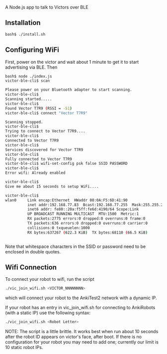 A Node.js app to talk to Victors over BLE

## Installation

```sh
bash$ ./install.sh
```

## Configuring WiFi

First, power on the victor and wait about 1 minute to get it to start advertising via BLE.  Then


```sh
bash$ node ./index.js
victor-ble-cli$ scan

Please power on your Bluetooth adapter to start scanning.
victor-ble-cli$
Scanning started.....
victor-ble-cli$
Found Vector T7R9 (RSSI = -51)
victor-ble-cli$ connect "Vector T7R9"

Scanning stopped.
victor-ble-cli$
Trying to connect to Vector T7R9....
victor-ble-cli$
Connected to Vector T7R9
victor-ble-cli$
Services discovered for Vector T7R9
victor-ble-cli$
Fully connected to Vector T7R9
victor-ble-cli$ wifi-set-config psk false SSID PASSWORD
victor-ble-cli$
Error wifi: Already enabled

victor-ble-cli$
Give me about 15 seconds to setup WiFi....

victor-ble-cli$
wlan0     Link encap:Ethernet  HWaddr 00:0A:F5:6D:41:90
          inet addr:192.168.77.83  Bcast:192.168.77.255  Mask:255.255.255.0
          inet6 addr: fe80::20a:f5ff:fe6d:4190/64 Scope:Link
          UP BROADCAST RUNNING MULTICAST  MTU:1500  Metric:1
          RX packets:2775 errors:0 dropped:0 overruns:0 frame:0
          TX packets:636 errors:0 dropped:0 overruns:0 carrier:0
          collisions:0 txqueuelen:1000
          RX bytes:637267 (622.3 KiB)  TX bytes:68110 (66.5 KiB)



```

Note that whitespace characters in the SSID or password need to be enclosed in double quotes.

## Wifi Connection

To connect your robot to wifi, run the script
```sh
./vic_join_wifi.sh <VICTOR_NNNNNNNN>
```
which will connect your robot to the AnkiTest2 network with a dynamic IP.


If your robot has an entry in vic_join_wifi.sh for connecting to AnkiRobots (with a static IP) use the following syntax:

```sh
./vic_join_wifi.sh <Robot Letter>
```
NOTE: The script is a little brittle. It works best when run about 10 seconds after the robot ID appears on victor's face, after boot.
If there is no configuration for your robot you may need to add one; currently our limit is 10 static robot IPs.
